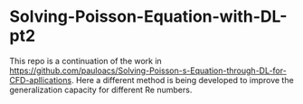 # Solving-Poisson-Equation-with-DL-pt2

This repo is a continuation of the work in https://github.com/pauloacs/Solving-Poisson-s-Equation-through-DL-for-CFD-apllications. 
Here a different method is being developed to improve the generalization capacity for different Re numbers.
